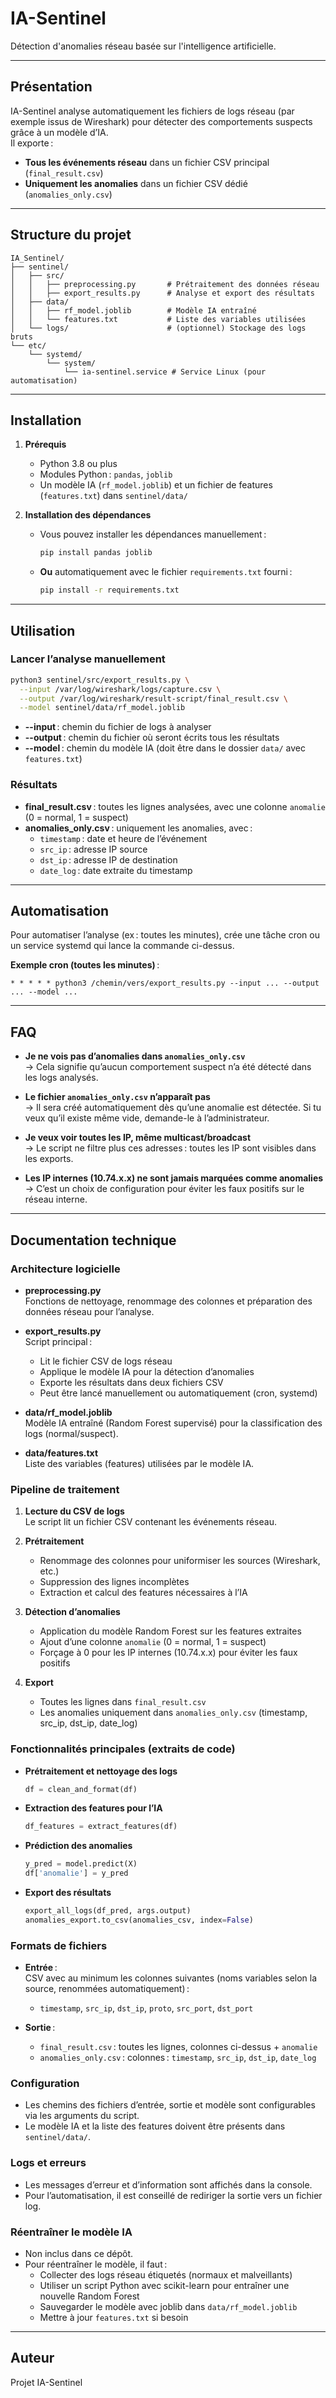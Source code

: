 # IA-Sentinel

Détection d'anomalies réseau basée sur l'intelligence artificielle.

---

## Présentation

IA-Sentinel analyse automatiquement les fichiers de logs réseau (par exemple issus de Wireshark) pour détecter des comportements suspects grâce à un modèle d’IA.  
Il exporte :
- **Tous les événements réseau** dans un fichier CSV principal (`final_result.csv`)
- **Uniquement les anomalies** dans un fichier CSV dédié (`anomalies_only.csv`)

---

## Structure du projet

```
IA_Sentinel/
├── sentinel/
│   ├── src/
│   │   ├── preprocessing.py       # Prétraitement des données réseau
│   │   ├── export_results.py      # Analyse et export des résultats
│   ├── data/
│   │   ├── rf_model.joblib        # Modèle IA entraîné
│   │   └── features.txt           # Liste des variables utilisées
│   └── logs/                      # (optionnel) Stockage des logs bruts
└── etc/
    └── systemd/
        └── system/
            └── ia-sentinel.service # Service Linux (pour automatisation)
```

---

## Installation

1. **Prérequis**
   - Python 3.8 ou plus
   - Modules Python : `pandas`, `joblib`
   - Un modèle IA (`rf_model.joblib`) et un fichier de features (`features.txt`) dans `sentinel/data/`

2. **Installation des dépendances**
   - Vous pouvez installer les dépendances manuellement :
     ```bash
     pip install pandas joblib
     ```
   - **Ou** automatiquement avec le fichier `requirements.txt` fourni :
     ```bash
     pip install -r requirements.txt
     ```

---

## Utilisation

### Lancer l’analyse manuellement

```bash
python3 sentinel/src/export_results.py \
  --input /var/log/wireshark/logs/capture.csv \
  --output /var/log/wireshark/result-script/final_result.csv \
  --model sentinel/data/rf_model.joblib
```

- **--input** : chemin du fichier de logs à analyser
- **--output** : chemin du fichier où seront écrits tous les résultats
- **--model** : chemin du modèle IA (doit être dans le dossier `data/` avec `features.txt`)

### Résultats

- **final_result.csv** : toutes les lignes analysées, avec une colonne `anomalie` (0 = normal, 1 = suspect)
- **anomalies_only.csv** : uniquement les anomalies, avec :
  - `timestamp` : date et heure de l’événement
  - `src_ip` : adresse IP source
  - `dst_ip` : adresse IP de destination
  - `date_log` : date extraite du timestamp

---

## Automatisation

Pour automatiser l’analyse (ex : toutes les minutes), crée une tâche cron ou un service systemd qui lance la commande ci-dessus.

**Exemple cron (toutes les minutes)** :
```
* * * * * python3 /chemin/vers/export_results.py --input ... --output ... --model ...
```

---

## FAQ

- **Je ne vois pas d’anomalies dans `anomalies_only.csv`**  
  → Cela signifie qu’aucun comportement suspect n’a été détecté dans les logs analysés.

- **Le fichier `anomalies_only.csv` n’apparaît pas**  
  → Il sera créé automatiquement dès qu’une anomalie est détectée. Si tu veux qu’il existe même vide, demande-le à l’administrateur.

- **Je veux voir toutes les IP, même multicast/broadcast**  
  → Le script ne filtre plus ces adresses : toutes les IP sont visibles dans les exports.

- **Les IP internes (10.74.x.x) ne sont jamais marquées comme anomalies**  
  → C’est un choix de configuration pour éviter les faux positifs sur le réseau interne.

---

## Documentation technique

### Architecture logicielle

- **preprocessing.py**  
  Fonctions de nettoyage, renommage des colonnes et préparation des données réseau pour l’analyse.

- **export_results.py**  
  Script principal :  
  - Lit le fichier CSV de logs réseau  
  - Applique le modèle IA pour la détection d’anomalies  
  - Exporte les résultats dans deux fichiers CSV  
  - Peut être lancé manuellement ou automatiquement (cron, systemd)

- **data/rf_model.joblib**  
  Modèle IA entraîné (Random Forest supervisé) pour la classification des logs (normal/suspect).

- **data/features.txt**  
  Liste des variables (features) utilisées par le modèle IA.

### Pipeline de traitement

1. **Lecture du CSV de logs**  
   Le script lit un fichier CSV contenant les événements réseau.

2. **Prétraitement**  
   - Renommage des colonnes pour uniformiser les sources (Wireshark, etc.)
   - Suppression des lignes incomplètes
   - Extraction et calcul des features nécessaires à l’IA

3. **Détection d’anomalies**  
   - Application du modèle Random Forest sur les features extraites
   - Ajout d’une colonne `anomalie` (0 = normal, 1 = suspect)
   - Forçage à 0 pour les IP internes (10.74.x.x) pour éviter les faux positifs

4. **Export**  
   - Toutes les lignes dans `final_result.csv`
   - Les anomalies uniquement dans `anomalies_only.csv` (timestamp, src_ip, dst_ip, date_log)

### Fonctionnalités principales (extraits de code)

- **Prétraitement et nettoyage des logs**
    ```python
    df = clean_and_format(df)
    ```

- **Extraction des features pour l’IA**
    ```python
    df_features = extract_features(df)
    ```

- **Prédiction des anomalies**
    ```python
    y_pred = model.predict(X)
    df['anomalie'] = y_pred
    ```

- **Export des résultats**
    ```python
    export_all_logs(df_pred, args.output)
    anomalies_export.to_csv(anomalies_csv, index=False)
    ```

### Formats de fichiers

- **Entrée** :  
  CSV avec au minimum les colonnes suivantes (noms variables selon la source, renommées automatiquement) :  
  - `timestamp`, `src_ip`, `dst_ip`, `proto`, `src_port`, `dst_port`

- **Sortie** :  
  - `final_result.csv` : toutes les lignes, colonnes ci-dessus + `anomalie`
  - `anomalies_only.csv` : colonnes : `timestamp`, `src_ip`, `dst_ip`, `date_log`

### Configuration

- Les chemins des fichiers d’entrée, sortie et modèle sont configurables via les arguments du script.
- Le modèle IA et la liste des features doivent être présents dans `sentinel/data/`.

### Logs et erreurs

- Les messages d’erreur et d’information sont affichés dans la console.
- Pour l’automatisation, il est conseillé de rediriger la sortie vers un fichier log.

### Réentraîner le modèle IA

- Non inclus dans ce dépôt.  
- Pour réentraîner le modèle, il faut :  
  - Collecter des logs réseau étiquetés (normaux et malveillants)
  - Utiliser un script Python avec scikit-learn pour entraîner une nouvelle Random Forest
  - Sauvegarder le modèle avec joblib dans `data/rf_model.joblib`
  - Mettre à jour `features.txt` si besoin

---

## Auteur

Projet IA-Sentinel